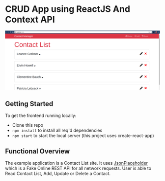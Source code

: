 # CRUD App using ReactJS And Context API

![Sample](/imgs/img1.png?raw=true)

## Getting Started

To get the frontend running locally:

- Clone this repo
- `npm install` to install all req'd dependencies
- `npm start` to start the local server (this project uses create-react-app)


## Functional Overview

The example application is a Contact List site. It uses [JsonPlaceholder](https://jsonplaceholder.typicode.com/)
which is a Fake Online REST API for all network requests.
User is able to Read Contact List, Add, Update or Delete
a Contact. 
